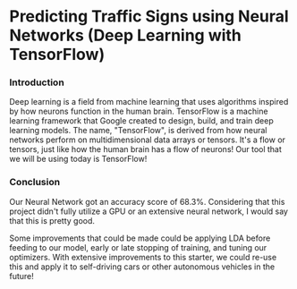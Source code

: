# Predicting Traffic Signs using Neural Networks (Deep Learning with TensorFlow)

### Introduction
Deep learning is a field from machine learning that uses algorithms inspired by how neurons function in the human brain. TensorFlow is a machine learning framework that Google created to design, build, and train deep learning models. The name, "TensorFlow", is derived from how neural networks perform on multidimensional data arrays or tensors. It's a flow or tensors, just like how the human brain has a flow of neurons! Our tool that we will be using today is TensorFlow!

### Conclusion
Our Neural Network got an accuracy score of 68.3%. Considering that this project didn't fully utilize a GPU or an extensive neural network, I would say that this is pretty good. 

Some improvements that could be made could be applying LDA before feeding to our model, early or late stopping of training, and tuning our optimizers. With extensive improvements to this starter, we could re-use this and apply it to self-driving cars or other autonomous vehicles in the future!
